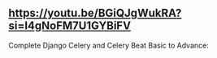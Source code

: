 ## https://youtu.be/BGiQJgWukRA?si=I4gNoFM7U1GYBiFV 

Complete Django Celery and Celery Beat Basic to Advance:
